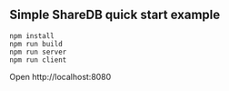 ## Simple ShareDB quick start example

```
npm install
npm run build
npm run server
npm run client
```

Open http://localhost:8080
